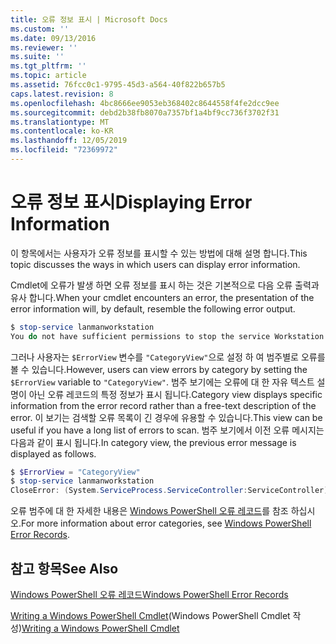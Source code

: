 ```yaml
---
title: 오류 정보 표시 | Microsoft Docs
ms.custom: ''
ms.date: 09/13/2016
ms.reviewer: ''
ms.suite: ''
ms.tgt_pltfrm: ''
ms.topic: article
ms.assetid: 76fcc0c1-9795-45d3-a564-40f822b657b5
caps.latest.revision: 8
ms.openlocfilehash: 4bc8666ee9053eb368402c8644558f4fe2dcc9ee
ms.sourcegitcommit: debd2b38fb8070a7357bf1a4bf9cc736f3702f31
ms.translationtype: MT
ms.contentlocale: ko-KR
ms.lasthandoff: 12/05/2019
ms.locfileid: "72369972"
---
```

# <a name="displaying-error-information"></a><span data-ttu-id="f4524-102">오류 정보 표시</span><span class="sxs-lookup"><span data-stu-id="f4524-102">Displaying Error Information</span></span>

<span data-ttu-id="f4524-103">이 항목에서는 사용자가 오류 정보를 표시할 수 있는 방법에 대해 설명 합니다.</span><span class="sxs-lookup"><span data-stu-id="f4524-103">This topic discusses the ways in which users can display error information.</span></span>

<span data-ttu-id="f4524-104">Cmdlet에 오류가 발생 하면 오류 정보를 표시 하는 것은 기본적으로 다음 오류 출력과 유사 합니다.</span><span class="sxs-lookup"><span data-stu-id="f4524-104">When your cmdlet encounters an error, the presentation of the error information will, by default, resemble the following error output.</span></span>

```powershell
$ stop-service lanmanworkstation
You do not have sufficient permissions to stop the service Workstation.
```

<span data-ttu-id="f4524-105">그러나 사용자는 `$ErrorView` 변수를 `"CategoryView"`으로 설정 하 여 범주별로 오류를 볼 수 있습니다.</span><span class="sxs-lookup"><span data-stu-id="f4524-105">However, users can view errors by category by setting the `$ErrorView` variable to `"CategoryView"`.</span></span> <span data-ttu-id="f4524-106">범주 보기에는 오류에 대 한 자유 텍스트 설명이 아닌 오류 레코드의 특정 정보가 표시 됩니다.</span><span class="sxs-lookup"><span data-stu-id="f4524-106">Category view displays specific information from the error record rather than a free-text description of the error.</span></span> <span data-ttu-id="f4524-107">이 보기는 검색할 오류 목록이 긴 경우에 유용할 수 있습니다.</span><span class="sxs-lookup"><span data-stu-id="f4524-107">This view can be useful if you have a long list of errors to scan.</span></span> <span data-ttu-id="f4524-108">범주 보기에서 이전 오류 메시지는 다음과 같이 표시 됩니다.</span><span class="sxs-lookup"><span data-stu-id="f4524-108">In category view, the previous error message is displayed as follows.</span></span>

```powershell
$ $ErrorView = "CategoryView"
$ stop-service lanmanworkstation
CloseError: (System.ServiceProcess.ServiceController:ServiceController) [stop-service], ServiceCommandException
```

<span data-ttu-id="f4524-109">오류 범주에 대 한 자세한 내용은 [Windows PowerShell 오류 레코드](./windows-powershell-error-records.md)를 참조 하십시오.</span><span class="sxs-lookup"><span data-stu-id="f4524-109">For more information about error categories, see [Windows PowerShell Error Records](./windows-powershell-error-records.md).</span></span>

## <a name="see-also"></a><span data-ttu-id="f4524-110">참고 항목</span><span class="sxs-lookup"><span data-stu-id="f4524-110">See Also</span></span>

[<span data-ttu-id="f4524-111">Windows PowerShell 오류 레코드</span><span class="sxs-lookup"><span data-stu-id="f4524-111">Windows PowerShell Error Records</span></span>](./windows-powershell-error-records.md)

<span data-ttu-id="f4524-112">[Writing a Windows PowerShell Cmdlet](./writing-a-windows-powershell-cmdlet.md)(Windows PowerShell Cmdlet 작성)</span><span class="sxs-lookup"><span data-stu-id="f4524-112">[Writing a Windows PowerShell Cmdlet](./writing-a-windows-powershell-cmdlet.md)</span></span>
